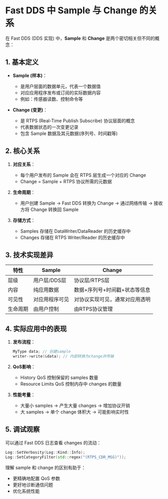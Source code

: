 # Fast DDS 中 Sample 与 Change 的关系

在 Fast DDS (DDS 实现) 中，**Sample** 和 **Change** 是两个密切相关但不同的概念：

## 1. 基本定义

- **Sample (样本)**：
  - 是用户层面的数据单元，代表一个数据值
  - 对应应用程序发布或订阅的实际数据内容
  - 例如：传感器读数、控制命令等

- **Change (变更)**：
  - 是 RTPS (Real-Time Publish Subscribe) 协议层面的概念
  - 代表数据状态的一次变更记录
  - 包含 Sample 数据及其元数据(序列号、时间戳等)

## 2. 核心关系

1. **对应关系**：
   - 每个用户发布的 Sample 会在 RTPS 层生成一个对应的 Change
   - Change = Sample + RTPS 协议所需的元数据

2. **生命周期**：
   - 用户创建 Sample → Fast DDS 转换为 Change → 通过网络传输 → 接收方将 Change 转换回 Sample

3. **存储方式**：
   - Samples 存储在 DataWriter/DataReader 的历史缓存中
   - Changes 存储在 RTPS Writer/Reader 的历史缓存中

## 3. 技术实现差异

| 特性        | Sample                          | Change                          |
|-----------|---------------------------------|---------------------------------|
| 层级        | 用户层/DDS层                     | 协议层/RTPS层                    |
| 内容        | 纯应用数据                       | 数据+序列号+时间戳+状态等信息        |
| 可见性       | 对应用程序可见                    | 对协议实现可见，通常对应用透明         |
| 生命周期      | 由用户控制                        | 由RTPS协议管理                    |

## 4. 实际应用中的表现

1. **发布流程**：
   ```cpp
   MyType data; // 创建sample
   writer->write(&data); // 内部转换为change并传输
   ```

2. **QoS影响**：
   - History QoS 控制保留的 samples 数量
   - Resource Limits QoS 控制内存中 changes 的数量

3. **性能考量**：
   - 大量小 samples → 产生大量 changes → 增加协议开销
   - 大 samples → 单个 change 体积大 → 可能影响实时性

## 5. 调试观察

可以通过 Fast DDS 日志查看 changes 的流动：
```cpp
Log::SetVerbosity(Log::Kind::Info);
Log::SetCategoryFilter(std::regex("(RTPS_CDR_MSG)"));
```

理解 sample 和 change 的区别有助于：
- 更精确地配置 QoS 参数
- 更好地诊断通信问题
- 优化系统性能